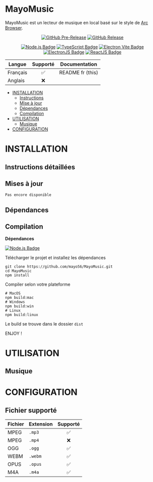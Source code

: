 # MayoMusic

MayoMusic est un lecteur de musique en local basé sur
le style de [Arc Browser](https://arc.net "Arc Browser").

<!-- BEGIN Version & Dependencies -->
<div align="center">

[![GitHub Pre-Release](https://img.shields.io/github/v/release/mayo56/MayoMusic?include_prereleases&style=for-the-badge&label=Pre-release&color=brightgreen)](#INSTALLATION)
[![GitHub Release](https://img.shields.io/github/v/release/mayo56/MayoMusic?style=for-the-badge&label=Release&color=brightgreen)](#INSTALLATION)

[![Node.js Badge](https://img.shields.io/badge/node.js-node?style=for-the-badge&logo=nodedotjs&logoColor=green&color=black)](https://nodejs.org/ "Node.js")
[![TypeScript Badge](https://img.shields.io/badge/typescript-ts?style=for-the-badge&logo=typescript&logoColor=blue&color=black)](https://nodejs.org/ "Node.js")
[![Electron Vite Badge](https://img.shields.io/badge/electron%20vite-vite?style=for-the-badge&logo=vite&logoColor=yellow&color=black)](https://electron-vite.org/ "Electron Vite JS")
[![ElectronJS Badge](https://img.shields.io/badge/electronjs-electron?style=for-the-badge&logo=electron&color=black)](https://www.electronjs.org/ "Electron JS")
[![ReactJS Badge](https://img.shields.io/badge/reactjs-react?style=for-the-badge&logo=react&color=black)](https://react.dev/ "ReactJS")

</div>
<!-- END Version & Dependencies -->

<!-- BEGIN Supported Languages -->

| Langue   | Supporté | Documentation    |
|----------|:--------:|------------------|
| Français |    ✅     | README fr (this) |
| Anglais  |    ❌     |                  |

<!-- END Supported languages -->

<!-- BEGIN Summary -->

* [INSTALLATION](#INSTALLATION)
  * [Instructions](#instructions-détaillées)
  * [Mise à jour](#mises-à-jour)
  * [Dépendances](#dépendances)
  * [Compilation](#compilation)
* [UTILISATION](#utilisation)
  * [Musique](#musique)
* [CONFIGURATION](#configuration)

<!-- END Summary -->

# INSTALLATION

## Instructions détaillées

## Mises à jour

`Pas encore disponible`

## Dépendances

## Compilation

<div align="left">

**Dépendances**

[![Node.js Badge](https://img.shields.io/badge/node.js-node?style=for-the-badge&logo=nodedotjs&logoColor=green&color=black)](https://nodejs.org/ "Node.js")

</div>

Télécharger le projet et installez les dépendances
```shell
git clone https://github.com/mayo56/MayoMusic.git
cd MayoMusic
npm install
```
Compiler selon votre plateforme
```shell
# MacOS
npm build:mac
# Windows
npm build:win
# Linux
npm build:linux
```
Le build se trouve dans le dossier `dist`

ENJOY !

# UTILISATION

## Musique

# CONFIGURATION

## Fichier supporté

| Fichier | Extension | Supporté |
|---------|-----------|:--------:|
| MPEG    | `.mp3`    |    ✅     |
| MPEG    | `.mp4`    |    ❌     |
| OGG     | `.ogg`    |    ✅     |
| WEBM    | `.webm`   |    ✅     |
| OPUS    | `.opus`   |    ✅     |
| M4A     | `.m4a`    |    ✅     |

